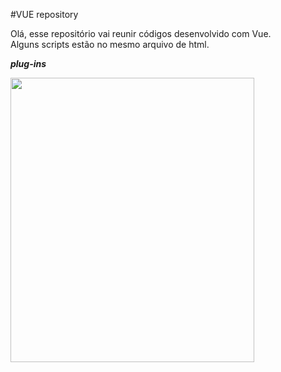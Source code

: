#VUE repository

Olá, esse repositório vai reunir códigos desenvolvido com Vue.<br>
Alguns scripts estão no mesmo arquivo de html.

***plug-ins***

<img src="https://user-images.githubusercontent.com/45907874/93158082-53e6a680-f6c0-11ea-94f0-ee8d47eab86a.png" width=390 height=455/>
